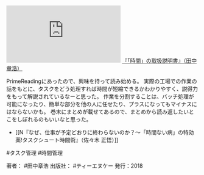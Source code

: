 [![](https://gyazo.com/359473840d05d92e080691e731128028.img)](http://amzn.to/2YM4zBY)
[『「時間」の取扱説明書』（田中 章浩）](https://amzn.to/2YM4zBY)

PrimeReadingにあったので、興味を持って読み始める。
実際の工場での作業の話をもとに、タスクをどう処理すれば時間が短縮できるかわかりやすく、説得力をもって解説されているなーと思った。
作業を分割することは、バッチ処理が可能になったり、簡単な部分を他の人に任せたり、プラスになってもマイナスにはならないかも。
巻末にまとめが載せてあるので、まとめから読み返したいとこをしぼれるのもいいなと思った。

- [[N『なぜ、仕事が予定どおりに終わらないのか？〜「時間ない病」の特効薬!タスクシュート時間術』（佐々木 正悟）]]

#タスク管理 #時間管理 

著者： #田中章浩
出版社： #ティーエヌケー
発行：2018

